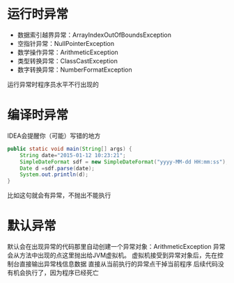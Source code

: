 # 运行时异常
- 数据索引越界异常：ArrayIndexOutOfBoundsException
- 空指针异常：NullPointerException
- 数学操作异常：ArithmeticException
- 类型转换异常：ClassCastException
- 数字转换异常：NumberFormatException

运行异常时程序员水平不行出现的

# 编译时异常
IDEA会提醒你（可能）写错的地方
```java
public static void main(String[] args) {  
    String date="2015-01-12 10:23:21";  
    SimpleDateFormat sdf = new SimpleDateFormat("yyyy-MM-dd HH:mm:ss");  
    Date d =sdf.parse(date);  
    System.out.println(d);  
}
```
比如这句就会有异常，不抛出不能执行

# 默认异常
默认会在出现异常的代码那里自动创建一个异常对象：ArithmeticException
异常会从方法中出现的点这里抛出给JVM虚拟机。
虚拟机接受到异常对象后，先在控制台直接输出异常栈信息数据
直接从当前执行的异常点干掉当前程序
后续代码没有机会执行了，因为程序已经死亡